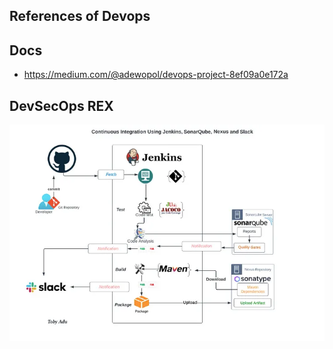 ## References of Devops

## Docs

- https://medium.com/@adewopol/devops-project-8ef09a0e172a
  
## DevSecOps  REX

![DevSecoPS REX AWS](https://github.com/sanogotech/cheatsheetDevSecOps/blob/master/docs/CICDJenkinsSonarqube.jpg)

